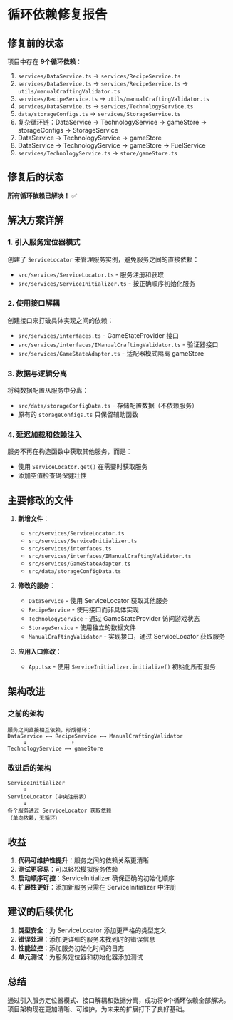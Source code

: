 # 循环依赖修复报告

## 修复前的状态
项目中存在 **9个循环依赖**：

1. `services/DataService.ts` → `services/RecipeService.ts`
2. `services/DataService.ts` → `services/RecipeService.ts` → `utils/manualCraftingValidator.ts`
3. `services/RecipeService.ts` → `utils/manualCraftingValidator.ts`
4. `services/DataService.ts` → `services/TechnologyService.ts`
5. `data/storageConfigs.ts` → `services/StorageService.ts`
6. 复杂循环链：DataService → TechnologyService → gameStore → storageConfigs → StorageService
7. DataService → TechnologyService → gameStore
8. DataService → TechnologyService → gameStore → FuelService
9. `services/TechnologyService.ts` → `store/gameStore.ts`

## 修复后的状态
**所有循环依赖已解决！** ✅

## 解决方案详解

### 1. 引入服务定位器模式
创建了 `ServiceLocator` 来管理服务实例，避免服务之间的直接依赖：
- `src/services/ServiceLocator.ts` - 服务注册和获取
- `src/services/ServiceInitializer.ts` - 按正确顺序初始化服务

### 2. 使用接口解耦
创建接口来打破具体实现之间的依赖：
- `src/services/interfaces.ts` - GameStateProvider 接口
- `src/services/interfaces/IManualCraftingValidator.ts` - 验证器接口
- `src/services/GameStateAdapter.ts` - 适配器模式隔离 gameStore

### 3. 数据与逻辑分离
将纯数据配置从服务中分离：
- `src/data/storageConfigData.ts` - 存储配置数据（不依赖服务）
- 原有的 `storageConfigs.ts` 只保留辅助函数

### 4. 延迟加载和依赖注入
服务不再在构造函数中获取其他服务，而是：
- 使用 `ServiceLocator.get()` 在需要时获取服务
- 添加空值检查确保健壮性

## 主要修改的文件

1. **新增文件**：
   - `src/services/ServiceLocator.ts`
   - `src/services/ServiceInitializer.ts`
   - `src/services/interfaces.ts`
   - `src/services/interfaces/IManualCraftingValidator.ts`
   - `src/services/GameStateAdapter.ts`
   - `src/data/storageConfigData.ts`

2. **修改的服务**：
   - `DataService` - 使用 ServiceLocator 获取其他服务
   - `RecipeService` - 使用接口而非具体实现
   - `TechnologyService` - 通过 GameStateProvider 访问游戏状态
   - `StorageService` - 使用独立的数据文件
   - `ManualCraftingValidator` - 实现接口，通过 ServiceLocator 获取服务

3. **应用入口修改**：
   - `App.tsx` - 使用 `ServiceInitializer.initialize()` 初始化所有服务

## 架构改进

### 之前的架构
```
服务之间直接相互依赖，形成循环：
DataService ←→ RecipeService ←→ ManualCraftingValidator
     ↓              ↑
TechnologyService ←→ gameStore
```

### 改进后的架构
```
ServiceInitializer
     ↓
ServiceLocator（中央注册表）
     ↓
各个服务通过 ServiceLocator 获取依赖
（单向依赖，无循环）
```

## 收益

1. **代码可维护性提升**：服务之间的依赖关系更清晰
2. **测试更容易**：可以轻松模拟服务依赖
3. **启动顺序可控**：ServiceInitializer 确保正确的初始化顺序
4. **扩展性更好**：添加新服务只需在 ServiceInitializer 中注册

## 建议的后续优化

1. **类型安全**：为 ServiceLocator 添加更严格的类型定义
2. **错误处理**：添加更详细的服务未找到时的错误信息
3. **性能监控**：添加服务初始化时间的日志
4. **单元测试**：为服务定位器和初始化器添加测试

## 总结

通过引入服务定位器模式、接口解耦和数据分离，成功将9个循环依赖全部解决。项目架构现在更加清晰、可维护，为未来的扩展打下了良好基础。